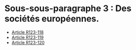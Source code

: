# Sous-sous-paragraphe 3 : Des sociétés européennes.

- [Article R123-118](article-r123-118.md)
- [Article R123-119](article-r123-119.md)
- [Article R123-120](article-r123-120.md)
